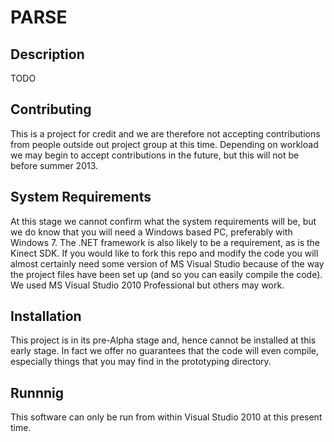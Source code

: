 PARSE
=============

Description
-----------
TODO

Contributing
------------
This is a project for credit and we are therefore not accepting contributions 
from people outside out project group at this time. Depending on workload we
may begin to accept contributions in the future, but this will not be before
summer 2013.

System Requirements
-------------------
At this stage we cannot confirm what the system requirements will be, but we 
do know that you will need a Windows based PC, preferably with Windows 7. 
The .NET framework is also likely to be a requirement, as is the Kinect SDK.
If you would like to fork this repo and modify the code you will almost 
certainly need some version of MS Visual Studio because of the way the 
project files have been set up (and so you can easily compile the code). 
We used MS Visual Studio 2010 Professional but others may work. 


Installation
------------
This project is in its pre-Alpha stage and, hence cannot be installed at 
this early stage. In fact we offer no guarantees that the code will even 
compile, especially things that you may find in the prototyping directory. 

Runnnig
-------
This software can only be run from within Visual Studio 2010 at this present 
time. 

